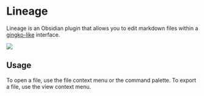 # Lineage
Lineage is an Obsidian plugin that allows you to edit markdown files within a [gingko-like](https://gingkowriter.com/) interface.

![](https://raw.githubusercontent.com/ycnmhd/obsidian-lineage/docs/docs/media/screenshot.png)

## Usage
To open a file, use the file context menu or the command palette.
To export a file, use the view context menu.
